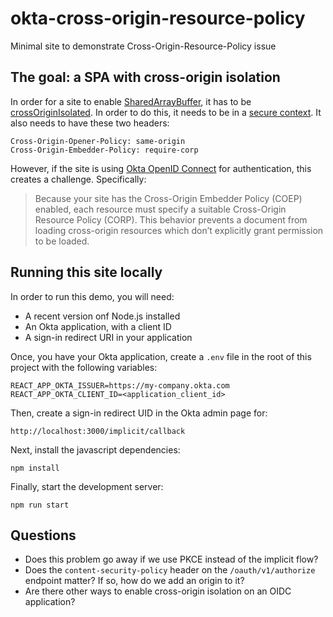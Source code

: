 # okta-cross-origin-resource-policy

Minimal site to demonstrate Cross-Origin-Resource-Policy issue

## The goal: a SPA with cross-origin isolation

In order for a site to enable [SharedArrayBuffer](https://developer.mozilla.org/en-US/docs/Web/JavaScript/Reference/Global_Objects/SharedArrayBuffer), it has to be [crossOriginIsolated](https://developer.mozilla.org/en-US/docs/Web/API/crossOriginIsolated). In order to do this, it needs to be in a [secure context](https://developer.mozilla.org/en-US/docs/Web/Security/Secure_Contexts). It also needs to have these two headers:

```
Cross-Origin-Opener-Policy: same-origin
Cross-Origin-Embedder-Policy: require-corp
```

However, if the site is using [Okta OpenID Connect](https://www.okta.com/openid-connect/) for authentication, this creates a challenge. Specifically:

> Because your site has the Cross-Origin Embedder Policy (COEP) enabled, each resource must specify a suitable Cross-Origin Resource Policy (CORP). This behavior prevents a document from loading cross-origin resources which don’t explicitly grant permission to be loaded.

## Running this site locally

In order to run this demo, you will need:

- A recent version onf Node.js installed
- An Okta application, with a client ID
- A sign-in redirect URI in your application

Once, you have your Okta application, create a `.env` file in the root of this project with the following variables:

```
REACT_APP_OKTA_ISSUER=https://my-company.okta.com
REACT_APP_OKTA_CLIENT_ID=<application_client_id>
```

Then, create a sign-in redirect UID in the Okta admin page for:

```
http://localhost:3000/implicit/callback
```

Next, install the javascript dependencies:

```
npm install
```

Finally, start the development server:

```
npm run start
```

## Questions

- Does this problem go away if we use PKCE instead of the implicit flow?
- Does the `content-security-policy` header on the `/oauth/v1/authorize` endpoint matter? If so, how do we add an origin to it?
- Are there other ways to enable cross-origin isolation on an OIDC application?
